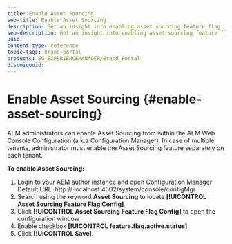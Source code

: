 ```yaml
---
title: Enable Asset Sourcing
seo-title: Enable Asset Sourcing
description: Get an insight into enabling asset sourcing feature flag.
seo-description: Get an insight into enabling asset sourcing feature flag.
uuid: 
content-type: reference
topic-tags: brand-portal
products: SG_EXPERIENCEMANAGER/Brand_Portal
discoiquuid: 
---
```


# Enable Asset Sourcing {#enable-asset-sourcing}

AEM administrators can enable Asset Sourcing from within the AEM Web Console Configuration (a.k.a Configuration Manager). In case of multiple tenants, administrator must enable the Asset Sourcing feature separately on each tenant.

**To enable Asset Sourcing:**
1. Login to your AEM author instance and open Configuration Manager
Default URL: http:// localhost:4502/system/console/configMgr
1. Search using the keyword **Asset Sourcing** to locate **[!UICONTROL Asset Sourcing Feature Flag Config]**
1. Click **[!UICONTROL Asset Sourcing Feature Flag Config]** to open the configuration window
1. Enable checkbox **[!UICONTROL feature.flag.active.status]**
1. Click **[!UICONTROL Save]**.

